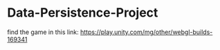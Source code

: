 # Data-Persistence-Project

find the game in this link: 
https://play.unity.com/mg/other/webgl-builds-169341
